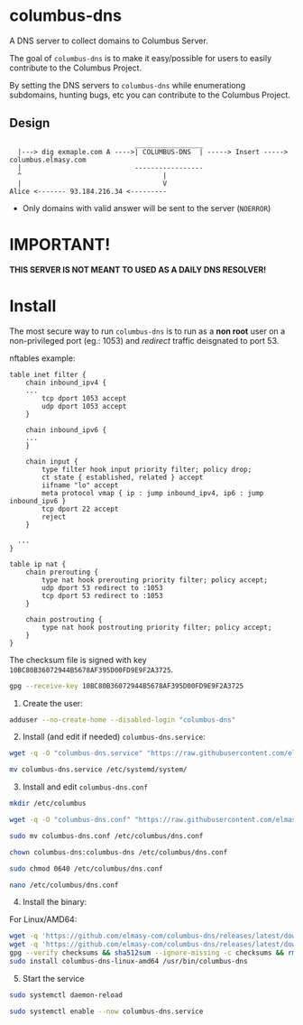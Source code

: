 # columbus-dns

A DNS server to collect domains to Columbus Server.

The goal of `columbus-dns` is to make it easy/possible for users to easily contribute to the Columbus Project.

By setting the DNS servers to `columbus-dns` while enumerationg subdomains, hunting bugs, etc you can contribute to the Columbus Project.

## Design

```
                               _________________
  |---> dig exmaple.com A ---->| COLUMBUS-DNS  | -----> Insert -----> columbus.elmasy.com
  |                            -----------------
  ^                                   |
  |                                   V
Alice <------- 93.184.216.34 <---------

```

- Only domains with valid answer will be sent to the server (`NOERROR`)

# IMPORTANT!

**THIS SERVER IS NOT MEANT TO USED AS A DAILY DNS RESOLVER!** 


# Install

The most secure way to run `columbus-dns` is to run as a **non root** user on a non-privileged port (eg.: 1053) and *redirect* traffic deisgnated to port 53.

nftables example:
```
table inet filter {
	chain inbound_ipv4 {
    ...
		tcp dport 1053 accept
		udp dport 1053 accept
	}

	chain inbound_ipv6 {
    ...
	}

	chain input {
		type filter hook input priority filter; policy drop;
		ct state { established, related } accept
		iifname "lo" accept
		meta protocol vmap { ip : jump inbound_ipv4, ip6 : jump inbound_ipv6 }
		tcp dport 22 accept
		reject
	}

  ...
}

table ip nat {
	chain prerouting {
		type nat hook prerouting priority filter; policy accept;
		udp dport 53 redirect to :1053
		tcp dport 53 redirect to :1053
	}

	chain postrouting {
		type nat hook postrouting priority filter; policy accept;
	}
}
```

The checksum file is signed with key `10BC80B36072944B5678AF395D00FD9E9F2A3725`.

```bash
gpg --receive-key 10BC80B36072944B5678AF395D00FD9E9F2A3725
```

1. Create the user:
```bash
adduser --no-create-home --disabled-login "columbus-dns"
```

2. Install (and edit if needed) `columbus-dns.service`:
```bash
wget -q -O "columbus-dns.service" "https://raw.githubusercontent.com/elmasy-com/columbus-dns/main/columbus-dns.service"
```
```bash
mv columbus-dns.service /etc/systemd/system/
```

3. Install and edit `columbus-dns.conf`
```bash
mkdir /etc/columbus
```
```bash
wget -q -O "columbus-dns.conf" "https://raw.githubusercontent.com/elmasy-com/columbus-dns/main/columbus-dns.conf"
```
```bash
sudo mv columbus-dns.conf /etc/columbus/dns.conf
```
```bash
chown columbus-dns:columbus-dns /etc/columbus/dns.conf
```
```bash
sudo chmod 0640 /etc/columbus/dns.conf
```
```bash
nano /etc/columbus/dns.conf
```

4. Install the binary:

For Linux/AMD64:
```bash
wget -q 'https://github.com/elmasy-com/columbus-dns/releases/latest/download/columbus-dns-linux-amd64' -O columbus-dns-linux-amd64 && \
wget -q 'https://github.com/elmasy-com/columbus-dns/releases/latest/download/checksums' -O checksums && \
gpg --verify checksums && sha512sum --ignore-missing -c checksums && rm checksums && \
sudo install columbus-dns-linux-amd64 /usr/bin/columbus-dns
```

5. Start the service
```bash
sudo systemctl daemon-reload
```
```bash
sudo systemctl enable --now columbus-dns.service
```